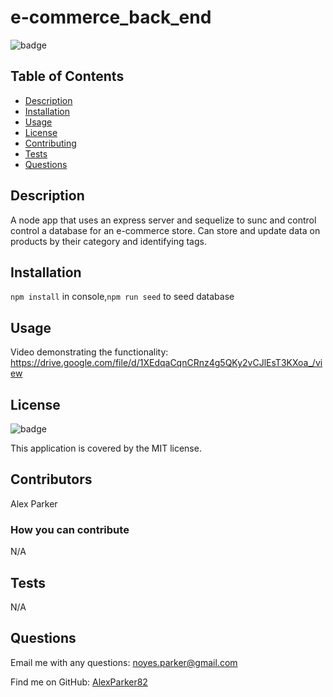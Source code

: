 # e-commerce_back_end

![badge](https://img.shields.io/badge/License-MIT-yellow.svg)

## Table of Contents
- [Description](#description)
- [Installation](#installation)
- [Usage](#usage)
- [License](#license)
- [Contributing](#contributing)
- [Tests](#tests)
- [Questions](#questions)

## Description
A node app that uses an express server and sequelize to sunc and control control a database for an e-commerce store.  Can store and update data on products by their category and identifying tags.

## Installation
`npm install` in console,`npm run seed` to seed database

## Usage
Video demonstrating the functionality: https://drive.google.com/file/d/1XEdqaCqnCRnz4g5QKy2vCJlEsT3KXoa_/view

## License
![badge](https://img.shields.io/badge/License-MIT-yellow.svg)
    
This application is covered by the MIT license.  

## Contributors
Alex Parker

### How you can contribute
N/A

## Tests
N/A

## Questions

Email me with any questions: noyes.parker@gmail.com

Find me on GitHub: [AlexParker82](https://github.com/AlexParker82)
